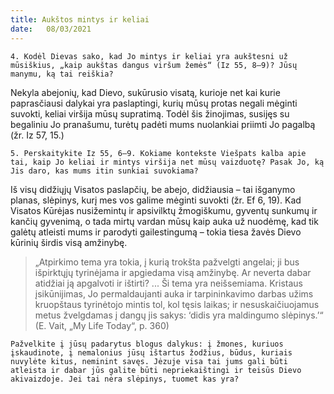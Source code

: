 ```yaml
---
title: Aukštos mintys ir keliai 
date:   08/03/2021
---
```


`4. Kodėl Dievas sako, kad Jo mintys ir keliai yra aukštesni už mūsiškius, „kaip aukštas dangus viršum žemės“ (Iz 55, 8–9)? Jūsų manymu, ką tai reiškia?`
														
Nekyla abejonių, kad Dievo, sukūrusio visatą, kurioje net kai kurie paprasčiausi dalykai yra paslaptingi, kurių mūsų protas negali mėginti suvokti, keliai viršija mūsų supratimą. Todėl šis žinojimas, susijęs su begaliniu Jo pranašumu, turėtų padėti mums nuolankiai priimti Jo pagalbą (žr. Iz 57, 15.)

`5. Perskaitykite Iz 55, 6–9. Kokiame kontekste Viešpats kalba apie tai, kaip Jo keliai ir mintys viršija net mūsų vaizduotę? Pasak Jo, ką Jis daro, kas mums itin sunkiai suvokiama?`
														
Iš visų didžiųjų Visatos paslapčių, be abejo, didžiausia – tai išganymo planas, slėpinys, kurį mes vos galime mėginti suvokti (žr. Ef 6, 19). Kad Visatos Kūrėjas nusižemintų ir apsivilktų žmogiškumu, gyventų sunkumų ir kančių gyvenimą, o tada mirtų vardan mūsų kaip auka už nuodėmę, kad tik galėtų atleisti mums ir parodyti gailestingumą – tokia tiesa žavės Dievo kūrinių širdis visą amžinybę.

> <p></p>
> „Atpirkimo tema yra tokia, į kurią trokšta pažvelgti angelai; ji bus išpirktųjų tyrinėjama ir apgiedama visą amžinybę. Ar neverta dabar atidžiai ją apgalvoti ir ištirti? ... Ši tema yra neišsemiama. Kristaus įsikūnijimas, Jo permaldaujanti auka ir tarpininkavimo darbas užims kruopštaus tyrinėtojo mintis tol, kol tęsis laikas; ir nesuskaičiuojamus metus žvelgdamas į dangų jis sakys: ‘didis yra maldingumo slėpinys.’“ (E. Vait, „My Life Today“, p. 360)

`Pažvelkite į jūsų padarytus blogus dalykus: į žmones, kuriuos įskaudinote, į nemalonius jūsų ištartus žodžius, būdus, kuriais nuvylėte kitus, neminint savęs. Jėzuje visa tai jums gali būti atleista ir dabar jūs galite būti nepriekaištingi ir teisūs Dievo akivaizdoje. Jei tai nėra slėpinys, tuomet kas yra?`